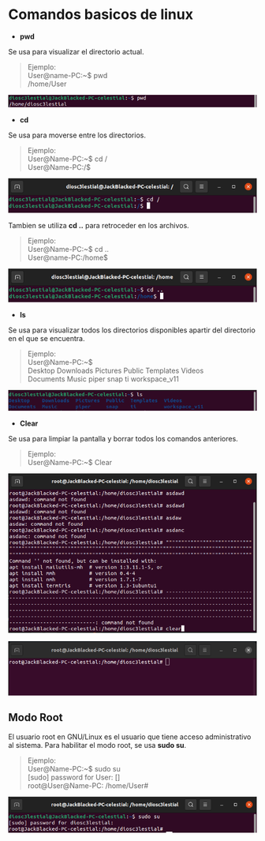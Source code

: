 # Comandos basicos de linux

- **pwd**

Se usa para visualizar el directorio actual.

> Ejemplo:  
> User@name-PC:~$ pwd  
> /home/User  
<p align="center"><img src="/Images/pwd_ejemplo.png" /></p>

- **cd**

Se usa para moverse entre los directorios.

> Ejemplo:  
> User@Name-PC:~$ cd /  
> User@Name-PC:/$  
<p align="center"><img src="/Images/cd_ejemplo.png" /></p>

Tambien se utiliza **cd ..** para retroceder en los archivos.

> Ejemplo:  
> User@Name-PC:~$ cd ..  
> User@name-PC:/home$  
<p align="center"><img src="/Images/cdBack_ejemplo.png" /></p>

- **ls**

Se usa para visualizar todos los directorios disponibles apartir del directorio en el que se encuentra.

> Ejemplo:  
> User@Name-PC:~$  
> Desktop Downloads Pictures Public Templates Videos  
> Documents Music piper snap ti workspace_v11  
<p align="center"><img src="/Images/ls_ejemplo.png" /></p>

- **Clear**

Se usa para limpiar la pantalla y borrar todos los comandos anteriores.

> Ejemplo:  
> User@Name-PC:~$ Clear  
<p align="center"><img src="/Images/clear1_ejemplo.png" /></p>
<p align="center"><img src="/Images/clear2_ejemplo.png" /></p>

## Modo Root

El usuario root en GNU/Linux es el usuario que tiene acceso administrativo al sistema.
Para habilitar el modo root, se usa **sudo su**.

> Ejemplo:  
> User@Name-PC:~$ sudo su  
> [sudo] password for User: []  
> root@User@Name-PC: /home/User#  

<p align="center"><img src="/Images/sudoSu_ejemplo.png" /></p>